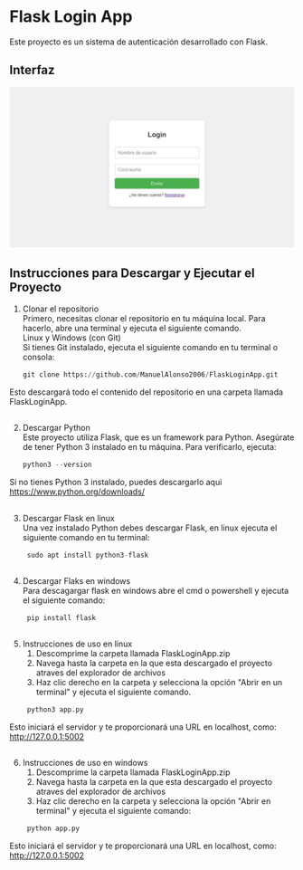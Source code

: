 # Flask Login App

Este proyecto es un sistema de autenticación desarrollado con Flask.

## Interfaz

![Captura del proyecto](https://github.com/ManuelAlonso2006/FlaskLoginApp/raw/main/Login.jpg "Interfaz de la aplicación")

## Instrucciones para Descargar y Ejecutar el Proyecto

1) Clonar el repositorio  
Primero, necesitas clonar el repositorio en tu máquina local. Para hacerlo, abre una terminal y ejecuta el siguiente comando.  
Linux y Windows (con Git)  
Si tienes Git instalado, ejecuta el siguiente comando en tu terminal o consola:
   ```python
   git clone https://github.com/ManuelAlonso2006/FlaskLoginApp.git
Esto descargará todo el contenido del repositorio en una carpeta llamada FlaskLoginApp.
##
2) Descargar Python  
Este proyecto utiliza Flask, que es un framework para Python. Asegúrate de tener Python 3 instalado en tu máquina.  Para verificarlo, ejecuta:
    ```python
    python3 --version  
Si no tienes Python 3 instalado, puedes descargarlo aqui https://www.python.org/downloads/
##
3) Descargar Flask en linux  
Una vez instalado Python debes descargar Flask, en linux ejecuta el siguiente comando en tu terminal:
   ```python
    sudo apt install python3-flask
##
4) Descargar Flaks en windows  
Para descagargar flask en windows abre el cmd o powershell y ejecuta el siguiente comando:
   ```python
    pip install flask
##
5) Instrucciones de uso en linux
   1) Descomprime la carpeta llamada FlaskLoginApp.zip
   2) Navega hasta la carpeta en la que esta descargado el proyecto atraves del explorador de archivos
   3) Haz clic derecho en la carpeta y selecciona la opción "Abrir en un terminal" y ejecuta el siguiente comando.
   ```python
    python3 app.py
Esto iniciará el servidor y te proporcionará una URL en localhost, como:
http://127.0.0.1:5002
##
6) Instrucciones de uso en windows
   1) Descomprime la carpeta llamada FlaskLoginApp.zip
   2) Navega hasta la carpeta en la que esta descargado el proyecto atraves del explorador de archivos
   2) Haz clic derecho en la carpeta y selecciona la opción "Abrir en terminal" y ejecuta el siguiente comando:
   ```python
    python app.py
Esto iniciará el servidor y te proporcionará una URL en localhost, como:
http://127.0.0.1:5002 
